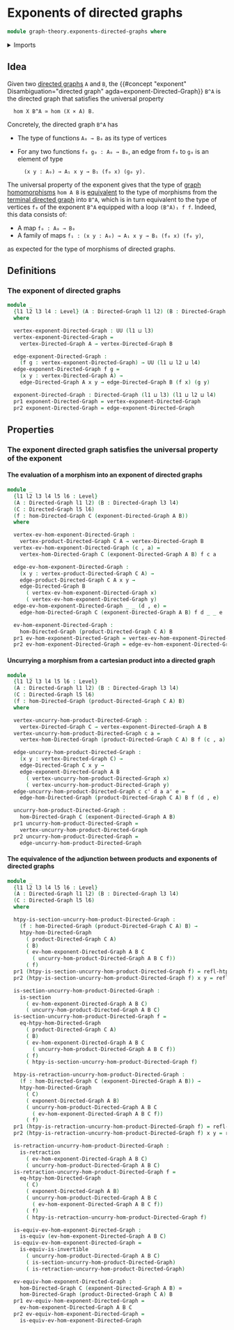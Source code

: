 # Exponents of directed graphs

```agda
module graph-theory.exponents-directed-graphs where
```

<details><summary>Imports</summary>

```agda
open import foundation.dependent-pair-types
open import foundation.equivalences
open import foundation.homotopies
open import foundation.retractions
open import foundation.sections
open import foundation.universe-levels

open import graph-theory.cartesian-products-directed-graphs
open import graph-theory.directed-graphs
open import graph-theory.morphisms-directed-graphs
```

</details>

## Idea

Given two [directed graphs](graph-theory.directed-graphs.md) `A` and `B`, the {{#concept "exponent" Disambiguation="directed graph" agda=exponent-Directed-Graph}} `B^A` is the directed graph that satisfies the universal property

```text
  hom X B^A ≃ hom (X × A) B.
```

Concretely, the directed graph `B^A` has

- The type of functions `A₀ → B₀` as its type of vertices
- For any two functions `f₀ g₀ : A₀ → B₀`, an edge from `f₀` to `g₀` is an element of type

  ```text
    (x y : A₀) → A₁ x y → B₁ (f₀ x) (g₀ y).
  ```

The universal property of the exponent gives that the type of [graph homomorphisms](graph-theory.morphisms-directed-graphs.md) `hom A B` is [equivalent](foundation-core.equivalences.md) to the type of morphisms from the [terminal directed graph](graph-theory.terminal-directed-graphs.md) into `B^A`, which is in turn equivalent to the type of vertices `f₀` of the exponent `B^A` equipped with a loop `(B^A)₁ f f`. Indeed, this data consists of:

- A map `f₀ : A₀ → B₀`
- A family of maps `f₁ : (x y : A₀) → A₁ x y → B₁ (f₀ x) (f₀ y)`,

as expected for the type of morphisms of directed graphs.

## Definitions

### The exponent of directed graphs

```agda
module _
  {l1 l2 l3 l4 : Level} (A : Directed-Graph l1 l2) (B : Directed-Graph l3 l4)
  where

  vertex-exponent-Directed-Graph : UU (l1 ⊔ l3)
  vertex-exponent-Directed-Graph =
    vertex-Directed-Graph A → vertex-Directed-Graph B

  edge-exponent-Directed-Graph :
    (f g : vertex-exponent-Directed-Graph) → UU (l1 ⊔ l2 ⊔ l4)
  edge-exponent-Directed-Graph f g =
    (x y : vertex-Directed-Graph A) →
    edge-Directed-Graph A x y → edge-Directed-Graph B (f x) (g y)

  exponent-Directed-Graph : Directed-Graph (l1 ⊔ l3) (l1 ⊔ l2 ⊔ l4)
  pr1 exponent-Directed-Graph = vertex-exponent-Directed-Graph
  pr2 exponent-Directed-Graph = edge-exponent-Directed-Graph
```

## Properties

### The exponent directed graph satisfies the universal property of the exponent

#### The evaluation of a morphism into an exponent of directed graphs

```agda
module _
  {l1 l2 l3 l4 l5 l6 : Level}
  (A : Directed-Graph l1 l2) (B : Directed-Graph l3 l4)
  (C : Directed-Graph l5 l6)
  (f : hom-Directed-Graph C (exponent-Directed-Graph A B))
  where

  vertex-ev-hom-exponent-Directed-Graph :
    vertex-product-Directed-Graph C A → vertex-Directed-Graph B
  vertex-ev-hom-exponent-Directed-Graph (c , a) =
    vertex-hom-Directed-Graph C (exponent-Directed-Graph A B) f c a

  edge-ev-hom-exponent-Directed-Graph :
    (x y : vertex-product-Directed-Graph C A) →
    edge-product-Directed-Graph C A x y →
    edge-Directed-Graph B
      ( vertex-ev-hom-exponent-Directed-Graph x)
      ( vertex-ev-hom-exponent-Directed-Graph y)
  edge-ev-hom-exponent-Directed-Graph _ _ (d , e) =
    edge-hom-Directed-Graph C (exponent-Directed-Graph A B) f d _ _ e

  ev-hom-exponent-Directed-Graph :
    hom-Directed-Graph (product-Directed-Graph C A) B
  pr1 ev-hom-exponent-Directed-Graph = vertex-ev-hom-exponent-Directed-Graph
  pr2 ev-hom-exponent-Directed-Graph = edge-ev-hom-exponent-Directed-Graph
```

#### Uncurrying a morphism from a cartesian product into a directed graph

```agda
module _
  {l1 l2 l3 l4 l5 l6 : Level}
  (A : Directed-Graph l1 l2) (B : Directed-Graph l3 l4)
  (C : Directed-Graph l5 l6)
  (f : hom-Directed-Graph (product-Directed-Graph C A) B)
  where

  vertex-uncurry-hom-product-Directed-Graph :
    vertex-Directed-Graph C → vertex-exponent-Directed-Graph A B
  vertex-uncurry-hom-product-Directed-Graph c a =
    vertex-hom-Directed-Graph (product-Directed-Graph C A) B f (c , a)

  edge-uncurry-hom-product-Directed-Graph :
    (x y : vertex-Directed-Graph C) →
    edge-Directed-Graph C x y →
    edge-exponent-Directed-Graph A B
      ( vertex-uncurry-hom-product-Directed-Graph x)
      ( vertex-uncurry-hom-product-Directed-Graph y)
  edge-uncurry-hom-product-Directed-Graph c c' d a a' e =
    edge-hom-Directed-Graph (product-Directed-Graph C A) B f (d , e)

  uncurry-hom-product-Directed-Graph :
    hom-Directed-Graph C (exponent-Directed-Graph A B)
  pr1 uncurry-hom-product-Directed-Graph =
    vertex-uncurry-hom-product-Directed-Graph
  pr2 uncurry-hom-product-Directed-Graph =
    edge-uncurry-hom-product-Directed-Graph
```

#### The equivalence of the adjunction between products and exponents of directed graphs

```agda
module _
  {l1 l2 l3 l4 l5 l6 : Level}
  (A : Directed-Graph l1 l2) (B : Directed-Graph l3 l4)
  (C : Directed-Graph l5 l6)
  where

  htpy-is-section-uncurry-hom-product-Directed-Graph :
    (f : hom-Directed-Graph (product-Directed-Graph C A) B) →
    htpy-hom-Directed-Graph
      ( product-Directed-Graph C A)
      ( B)
      ( ev-hom-exponent-Directed-Graph A B C
        ( uncurry-hom-product-Directed-Graph A B C f))
      ( f)
  pr1 (htpy-is-section-uncurry-hom-product-Directed-Graph f) = refl-htpy
  pr2 (htpy-is-section-uncurry-hom-product-Directed-Graph f) x y = refl-htpy

  is-section-uncurry-hom-product-Directed-Graph :
    is-section
      ( ev-hom-exponent-Directed-Graph A B C)
      ( uncurry-hom-product-Directed-Graph A B C)
  is-section-uncurry-hom-product-Directed-Graph f =
    eq-htpy-hom-Directed-Graph
      ( product-Directed-Graph C A)
      ( B)
      ( ev-hom-exponent-Directed-Graph A B C
        ( uncurry-hom-product-Directed-Graph A B C f))
      ( f)
      ( htpy-is-section-uncurry-hom-product-Directed-Graph f)

  htpy-is-retraction-uncurry-hom-product-Directed-Graph :
    (f : hom-Directed-Graph C (exponent-Directed-Graph A B)) → 
    htpy-hom-Directed-Graph
      ( C)
      ( exponent-Directed-Graph A B)
      ( uncurry-hom-product-Directed-Graph A B C
        ( ev-hom-exponent-Directed-Graph A B C f))
      ( f)
  pr1 (htpy-is-retraction-uncurry-hom-product-Directed-Graph f) = refl-htpy
  pr2 (htpy-is-retraction-uncurry-hom-product-Directed-Graph f) x y = refl-htpy

  is-retraction-uncurry-hom-product-Directed-Graph :
    is-retraction
      ( ev-hom-exponent-Directed-Graph A B C)
      ( uncurry-hom-product-Directed-Graph A B C)
  is-retraction-uncurry-hom-product-Directed-Graph f =
    eq-htpy-hom-Directed-Graph
      ( C)
      ( exponent-Directed-Graph A B)
      ( uncurry-hom-product-Directed-Graph A B C
        ( ev-hom-exponent-Directed-Graph A B C f))
      ( f)
      ( htpy-is-retraction-uncurry-hom-product-Directed-Graph f)

  is-equiv-ev-hom-exponent-Directed-Graph :
    is-equiv (ev-hom-exponent-Directed-Graph A B C)
  is-equiv-ev-hom-exponent-Directed-Graph =
    is-equiv-is-invertible
      ( uncurry-hom-product-Directed-Graph A B C)
      ( is-section-uncurry-hom-product-Directed-Graph)
      ( is-retraction-uncurry-hom-product-Directed-Graph)

  ev-equiv-hom-exponent-Directed-Graph :
    hom-Directed-Graph C (exponent-Directed-Graph A B) ≃
    hom-Directed-Graph (product-Directed-Graph C A) B
  pr1 ev-equiv-hom-exponent-Directed-Graph =
    ev-hom-exponent-Directed-Graph A B C
  pr2 ev-equiv-hom-exponent-Directed-Graph =
    is-equiv-ev-hom-exponent-Directed-Graph
```

